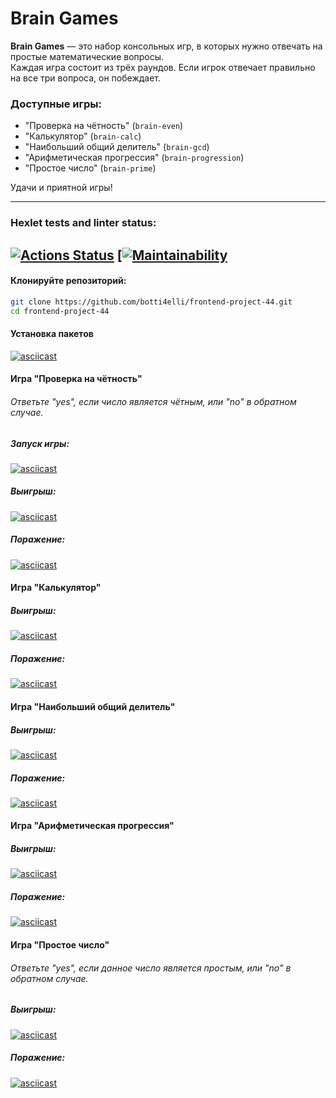 # Brain Games

**Brain Games** — это набор консольных игр, в которых нужно отвечать на простые математические вопросы.  
Каждая игра состоит из трёх раундов. Если игрок отвечает правильно на все три вопроса, он побеждает.

### Доступные игры:
- "Проверка на чётность" (`brain-even`)
- "Калькулятор" (`brain-calc`)
- "Наибольший общий делитель" (`brain-gcd`)
- "Арифметическая прогрессия" (`brain-progression`)
- "Простое число" (`brain-prime`)

Удачи и приятной игры!

---
### Hexlet tests and linter status:
[![Actions Status](https://github.com/botti4elli/frontend-project-44/actions/workflows/hexlet-check.yml/badge.svg)](https://github.com/botti4elli/frontend-project-44/actions)
[[![Maintainability](https://api.codeclimate.com/v1/badges/0071312d4272cb397455/maintainability)](https://codeclimate.com/github/botti4elli/frontend-project-44/maintainability)
---

#### Клонируйте репозиторий:
```bash
git clone https://github.com/botti4elli/frontend-project-44.git
cd frontend-project-44 
```

#### Установка пакетов
[![asciicast](https://asciinema.org/a/obwMrPueHs6IVfZxBWg0Cz4mP.svg)](https://asciinema.org/a/obwMrPueHs6IVfZxBWg0Cz4mP)

#### Игра "Проверка на чётность"
###### Ответьте "yes", если число является чётным, или "no" в обратном случае.
##### Запуск игры:
[![asciicast](https://asciinema.org/a/AndupEjrQ211iBUackGgNry26.svg)](https://asciinema.org/a/AndupEjrQ211iBUackGgNry26)
##### Выигрыш:
[![asciicast](https://asciinema.org/a/qhY3rDQu1aVveV47h9yeFFnCK.svg)](https://asciinema.org/a/qhY3rDQu1aVveV47h9yeFFnCK)
##### Поражение:
[![asciicast](https://asciinema.org/a/c6f5hFzjvBBNXlILj9S88BQIz.svg)](https://asciinema.org/a/c6f5hFzjvBBNXlILj9S88BQIz)
#### Игра "Калькулятор"
##### Выигрыш:
[![asciicast](https://asciinema.org/a/awIsCdlRHaT0W1azhcD6974R0.svg)](https://asciinema.org/a/awIsCdlRHaT0W1azhcD6974R0)
##### Поражение:
[![asciicast](https://asciinema.org/a/dyPowpseASUfegbImQFulOB0Y.svg)](https://asciinema.org/a/dyPowpseASUfegbImQFulOB0Y)
#### Игра "Наибольший общий делитель"
##### Выигрыш:
[![asciicast](https://asciinema.org/a/0s7bq2sysq8tHQuOoJVDg7VFO.svg)](https://asciinema.org/a/0s7bq2sysq8tHQuOoJVDg7VFO)
##### Поражение:
[![asciicast](https://asciinema.org/a/YkoBrDKmwqopOiEl2rnwEpTuw.svg)](https://asciinema.org/a/YkoBrDKmwqopOiEl2rnwEpTuw)
#### Игра "Арифметическая прогрессия"
##### Выигрыш:
[![asciicast](https://asciinema.org/a/yWrECkLslWt5vf768e84G1uAo.svg)](https://asciinema.org/a/yWrECkLslWt5vf768e84G1uAo)
##### Поражение:
[![asciicast](https://asciinema.org/a/mm23arJf1qMUTD0K7HVN0d9yF.svg)](https://asciinema.org/a/mm23arJf1qMUTD0K7HVN0d9yF)
#### Игра "Простое число"
###### Ответьте "yes", если данное число является простым, или "no" в обратном случае.
##### Выигрыш:
[![asciicast](https://asciinema.org/a/kDmTKIBH4WUIaKNJnwuu5inHl.svg)](https://asciinema.org/a/kDmTKIBH4WUIaKNJnwuu5inHl)
##### Поражение:
[![asciicast](https://asciinema.org/a/bSxEtFjjFeZhYtnAxQ5aR3aa9.svg)](https://asciinema.org/a/bSxEtFjjFeZhYtnAxQ5aR3aa9)
 